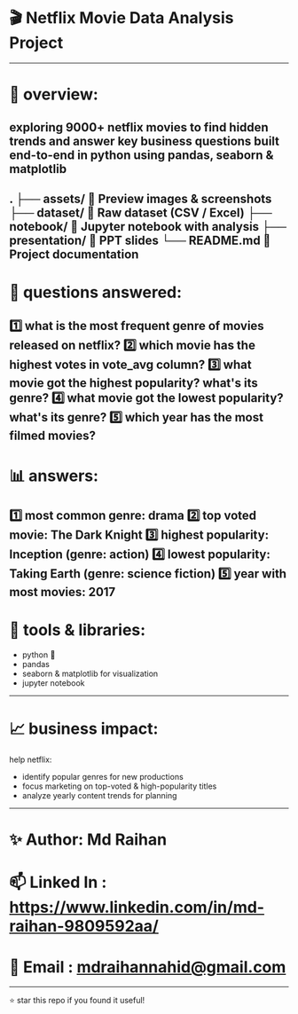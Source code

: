 # 🎬 Netflix Movie Data Analysis Project
---
# 📌 overview:
exploring 9000+ netflix movies to find hidden trends and answer key business questions
built end-to-end in python using pandas, seaborn & matplotlib
---
.
├── assets/ 📸 Preview images & screenshots
├── dataset/ 📂 Raw dataset (CSV / Excel)
├── notebook/ 📒 Jupyter notebook with analysis
├── presentation/ 🎥 PPT slides
└── README.md 📝 Project documentation
---
# 🚀 questions answered:
1️⃣ what is the most frequent genre of movies released on netflix?
2️⃣ which movie has the highest votes in vote_avg column?
3️⃣ what movie got the highest popularity? what's its genre?
4️⃣ what movie got the lowest popularity? what's its genre?
5️⃣ which year has the most filmed movies?
---
# 📊 answers:
1️⃣ most common genre: drama
2️⃣ top voted movie: The Dark Knight
3️⃣ highest popularity: Inception (genre: action)
4️⃣ lowest popularity: Taking Earth (genre: science fiction)
5️⃣ year with most movies: 2017
---
# 🔧 tools & libraries:
- python 🐍
- pandas
- seaborn & matplotlib for visualization
- jupyter notebook
---
# 📈 business impact:
help netflix:
- identify popular genres for new productions
- focus marketing on top-voted & high-popularity titles
- analyze yearly content trends for planning
---
# ✨ Author: Md Raihan
# 📫 Linked In : https://www.linkedin.com/in/md-raihan-9809592aa/
# 📝 Email : mdraihannahid@gmail.com
---
⭐️ star this repo if you found it useful!
